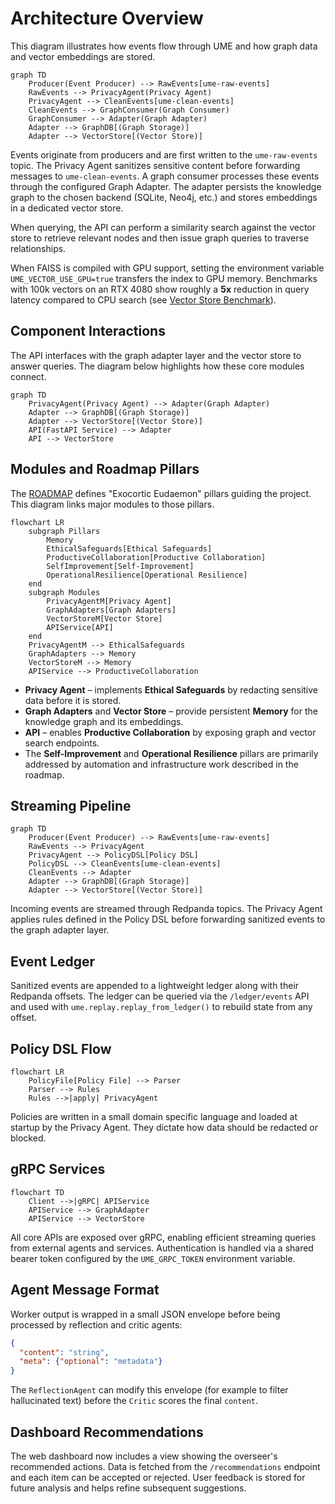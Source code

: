 # Architecture Overview

This diagram illustrates how events flow through UME and how graph data and vector embeddings are stored.

```mermaid
graph TD
    Producer(Event Producer) --> RawEvents[ume-raw-events]
    RawEvents --> PrivacyAgent(Privacy Agent)
    PrivacyAgent --> CleanEvents[ume-clean-events]
    CleanEvents --> GraphConsumer(Graph Consumer)
    GraphConsumer --> Adapter(Graph Adapter)
    Adapter --> GraphDB[(Graph Storage)]
    Adapter --> VectorStore[(Vector Store)]
```

Events originate from producers and are first written to the `ume-raw-events` topic. The Privacy Agent sanitizes sensitive
content before forwarding messages to `ume-clean-events`. A graph consumer processes these events through the configured
Graph Adapter. The adapter persists the knowledge graph to the chosen backend (SQLite, Neo4j, etc.) and stores
embeddings in a dedicated vector store.

When querying, the API can perform a similarity search against the vector store to retrieve relevant nodes and
then issue graph queries to traverse relationships.

When FAISS is compiled with GPU support, setting the environment variable
`UME_VECTOR_USE_GPU=true` transfers the index to GPU memory. Benchmarks with
100k vectors on an RTX 4080 show roughly a **5x** reduction in query latency
compared to CPU search (see [Vector Store Benchmark](VECTOR_BENCHMARKS.md)).

## Component Interactions

The API interfaces with the graph adapter layer and the vector store to answer
queries. The diagram below highlights how these core modules connect.

```mermaid
graph TD
    PrivacyAgent(Privacy Agent) --> Adapter(Graph Adapter)
    Adapter --> GraphDB[(Graph Storage)]
    Adapter --> VectorStore[(Vector Store)]
    API(FastAPI Service) --> Adapter
    API --> VectorStore
```

## Modules and Roadmap Pillars

The [ROADMAP](../ROADMAP.md) defines "Exocortic Eudaemon" pillars guiding the
project. This diagram links major modules to those pillars.

```mermaid
flowchart LR
    subgraph Pillars
        Memory
        EthicalSafeguards[Ethical Safeguards]
        ProductiveCollaboration[Productive Collaboration]
        SelfImprovement[Self-Improvement]
        OperationalResilience[Operational Resilience]
    end
    subgraph Modules
        PrivacyAgentM[Privacy Agent]
        GraphAdapters[Graph Adapters]
        VectorStoreM[Vector Store]
        APIService[API]
    end
    PrivacyAgentM --> EthicalSafeguards
    GraphAdapters --> Memory
    VectorStoreM --> Memory
    APIService --> ProductiveCollaboration
```

* **Privacy Agent** – implements **Ethical Safeguards** by redacting sensitive
  data before it is stored.
* **Graph Adapters** and **Vector Store** – provide persistent **Memory** for
  the knowledge graph and its embeddings.
* **API** – enables **Productive Collaboration** by exposing graph and vector
  search endpoints.
* The **Self-Improvement** and **Operational Resilience** pillars are primarily
  addressed by automation and infrastructure work described in the roadmap.

## Streaming Pipeline

```mermaid
graph TD
    Producer(Event Producer) --> RawEvents[ume-raw-events]
    RawEvents --> PrivacyAgent
    PrivacyAgent --> PolicyDSL[Policy DSL]
    PolicyDSL --> CleanEvents[ume-clean-events]
    CleanEvents --> Adapter
    Adapter --> GraphDB[(Graph Storage)]
    Adapter --> VectorStore[(Vector Store)]
```

Incoming events are streamed through Redpanda topics. The Privacy Agent applies
rules defined in the Policy DSL before forwarding sanitized events to the graph
adapter layer.

## Event Ledger

Sanitized events are appended to a lightweight ledger along with their
Redpanda offsets. The ledger can be queried via the `/ledger/events` API and
used with `ume.replay.replay_from_ledger()` to rebuild state from any offset.

## Policy DSL Flow

```mermaid
flowchart LR
    PolicyFile[Policy File] --> Parser
    Parser --> Rules
    Rules -->|apply| PrivacyAgent
```

Policies are written in a small domain specific language and loaded at startup
by the Privacy Agent. They dictate how data should be redacted or blocked.

## gRPC Services

```mermaid
flowchart TD
    Client -->|gRPC| APIService
    APIService --> GraphAdapter
    APIService --> VectorStore
```

All core APIs are exposed over gRPC, enabling efficient streaming queries from
external agents and services. Authentication is handled via a shared bearer
token configured by the `UME_GRPC_TOKEN` environment variable.

## Agent Message Format

Worker output is wrapped in a small JSON envelope before being processed by
reflection and critic agents:

```json
{
  "content": "string",
  "meta": {"optional": "metadata"}
}
```

The `ReflectionAgent` can modify this envelope (for example to filter
hallucinated text) before the `Critic` scores the final `content`.

## Dashboard Recommendations

The web dashboard now includes a view showing the overseer's recommended
actions. Data is fetched from the `/recommendations` endpoint and each
item can be accepted or rejected. User feedback is stored for future
analysis and helps refine subsequent suggestions.
